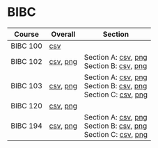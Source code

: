 # BIBC

| Course | Overall | Section |
| ------ | ------- | ------- |
| BIBC 100 | [csv](https://github.com/UCSD-Historical-Enrollment-Data/2025Winter/blob/main/overall/BIBC%20100.csv) |  |
| BIBC 102 | [csv](https://github.com/UCSD-Historical-Enrollment-Data/2025Winter/blob/main/overall/BIBC%20102.csv), [png](https://raw.githubusercontent.com/UCSD-Historical-Enrollment-Data/2025Winter/main/plot_overall/BIBC%20102.png) | Section A: [csv](https://github.com/UCSD-Historical-Enrollment-Data/2025Winter/blob/main/section/BIBC%20102_A.csv), [png](https://raw.githubusercontent.com/UCSD-Historical-Enrollment-Data/2025Winter/main/plot_section/BIBC%20102_A.png)<br>Section B: [csv](https://github.com/UCSD-Historical-Enrollment-Data/2025Winter/blob/main/section/BIBC%20102_B.csv), [png](https://raw.githubusercontent.com/UCSD-Historical-Enrollment-Data/2025Winter/main/plot_section/BIBC%20102_B.png) |
| BIBC 103 | [csv](https://github.com/UCSD-Historical-Enrollment-Data/2025Winter/blob/main/overall/BIBC%20103.csv), [png](https://raw.githubusercontent.com/UCSD-Historical-Enrollment-Data/2025Winter/main/plot_overall/BIBC%20103.png) | Section A: [csv](https://github.com/UCSD-Historical-Enrollment-Data/2025Winter/blob/main/section/BIBC%20103_A.csv), [png](https://raw.githubusercontent.com/UCSD-Historical-Enrollment-Data/2025Winter/main/plot_section/BIBC%20103_A.png)<br>Section B: [csv](https://github.com/UCSD-Historical-Enrollment-Data/2025Winter/blob/main/section/BIBC%20103_B.csv), [png](https://raw.githubusercontent.com/UCSD-Historical-Enrollment-Data/2025Winter/main/plot_section/BIBC%20103_B.png)<br>Section C: [csv](https://github.com/UCSD-Historical-Enrollment-Data/2025Winter/blob/main/section/BIBC%20103_C.csv), [png](https://raw.githubusercontent.com/UCSD-Historical-Enrollment-Data/2025Winter/main/plot_section/BIBC%20103_C.png) |
| BIBC 120 | [csv](https://github.com/UCSD-Historical-Enrollment-Data/2025Winter/blob/main/overall/BIBC%20120.csv), [png](https://raw.githubusercontent.com/UCSD-Historical-Enrollment-Data/2025Winter/main/plot_overall/BIBC%20120.png) |  |
| BIBC 194 | [csv](https://github.com/UCSD-Historical-Enrollment-Data/2025Winter/blob/main/overall/BIBC%20194.csv), [png](https://raw.githubusercontent.com/UCSD-Historical-Enrollment-Data/2025Winter/main/plot_overall/BIBC%20194.png) | Section A: [csv](https://github.com/UCSD-Historical-Enrollment-Data/2025Winter/blob/main/section/BIBC%20194_A.csv), [png](https://raw.githubusercontent.com/UCSD-Historical-Enrollment-Data/2025Winter/main/plot_section/BIBC%20194_A.png)<br>Section B: [csv](https://github.com/UCSD-Historical-Enrollment-Data/2025Winter/blob/main/section/BIBC%20194_B.csv), [png](https://raw.githubusercontent.com/UCSD-Historical-Enrollment-Data/2025Winter/main/plot_section/BIBC%20194_B.png)<br>Section C: [csv](https://github.com/UCSD-Historical-Enrollment-Data/2025Winter/blob/main/section/BIBC%20194_C.csv), [png](https://raw.githubusercontent.com/UCSD-Historical-Enrollment-Data/2025Winter/main/plot_section/BIBC%20194_C.png) |
